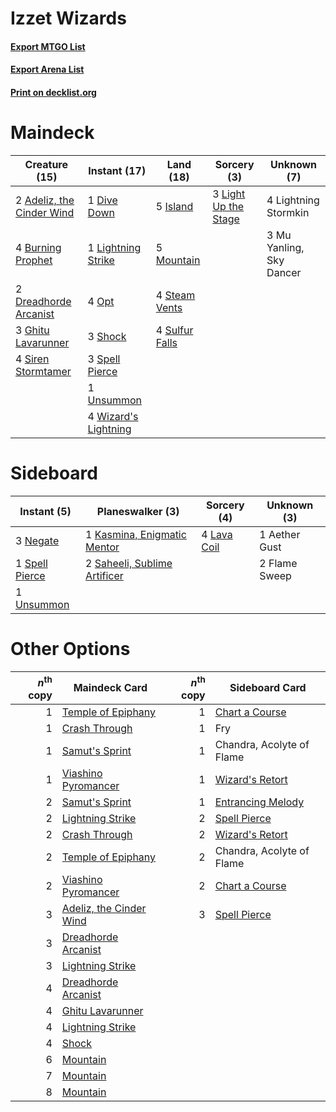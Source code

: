 # Izzet Wizards

#### [Export MTGO List](../collection/Izzet%20Wizards/Izzet%20Wizards.txt)
#### [Export Arena List](../collection/Izzet%20Wizards/Izzet%20Wizards_arena.txt)
#### [Print on decklist.org](http://decklist.org/?deckmain=2%09Adeliz,%20the%20Cinder%20Wind%0A4%09Burning%20Prophet%0A1%09Dive%20Down%0A2%09Dreadhorde%20Arcanist%0A3%09Ghitu%20Lavarunner%0A5%09Island%0A3%09Light%20Up%20the%20Stage%0A4%09Lightning%20Stormkin%0A1%09Lightning%20Strike%0A5%09Mountain%0A3%09Mu%20Yanling,%20Sky%20Dancer%0A4%09Opt%0A3%09Shock%0A4%09Siren%20Stormtamer%0A3%09Spell%20Pierce%0A4%09Steam%20Vents%0A4%09Sulfur%20Falls%0A1%09Unsummon%0A4%09Wizard's%20Lightning&deckside=1%09Aether%20Gust%0A2%09Flame%20Sweep%0A1%09Kasmina,%20Enigmatic%20Mentor%0A4%09Lava%20Coil%0A3%09Negate%0A2%09Saheeli,%20Sublime%20Artificer%0A1%09Spell%20Pierce%0A1%09Unsummon)
# Maindeck

|                                           Creature (15)                                            |                                         Instant (17)                                          |                                        Land (18)                                        |                                          Sorcery (3)                                          |      Unknown (7)       |
|----------------------------------------------------------------------------------------------------|-----------------------------------------------------------------------------------------------|-----------------------------------------------------------------------------------------|-----------------------------------------------------------------------------------------------|------------------------|
|2 [Adeliz, the Cinder Wind](http://gatherer.wizards.com/Pages/Card/Details.aspx?multiverseid=443078)|1 [Dive Down](http://gatherer.wizards.com/Pages/Card/Details.aspx?multiverseid=435205)         |5 [Island](http://gatherer.wizards.com/Pages/Card/Details.aspx?multiverseid=439857)      |3 [Light Up the Stage](http://gatherer.wizards.com/Pages/Card/Details.aspx?multiverseid=457251)|4 Lightning Stormkin    |
|4 [Burning Prophet](http://gatherer.wizards.com/Pages/Card/Details.aspx?multiverseid=461044)        |1 [Lightning Strike](http://gatherer.wizards.com/Pages/Card/Details.aspx?multiverseid=383299)  |5 [Mountain](http://gatherer.wizards.com/Pages/Card/Details.aspx?multiverseid=439859)    |                                                                                               |3 Mu Yanling, Sky Dancer|
|2 [Dreadhorde Arcanist](http://gatherer.wizards.com/Pages/Card/Details.aspx?multiverseid=461052)    |4 [Opt](http://gatherer.wizards.com/Pages/Card/Details.aspx?multiverseid=442948)               |4 [Steam Vents](http://gatherer.wizards.com/Pages/Card/Details.aspx?multiverseid=405109) |                                                                                               |                        |
|3 [Ghitu Lavarunner](http://gatherer.wizards.com/Pages/Card/Details.aspx?multiverseid=443015)       |3 [Shock](http://gatherer.wizards.com/Pages/Card/Details.aspx?multiverseid=129732)             |4 [Sulfur Falls](http://gatherer.wizards.com/Pages/Card/Details.aspx?multiverseid=443135)|                                                                                               |                        |
|4 [Siren Stormtamer](http://gatherer.wizards.com/Pages/Card/Details.aspx?multiverseid=435232)       |3 [Spell Pierce](http://gatherer.wizards.com/Pages/Card/Details.aspx?multiverseid=425876)      |                                                                                         |                                                                                               |                        |
|                                                                                                    |1 [Unsummon](http://gatherer.wizards.com/Pages/Card/Details.aspx?multiverseid=136218)          |                                                                                         |                                                                                               |                        |
|                                                                                                    |4 [Wizard's Lightning](http://gatherer.wizards.com/Pages/Card/Details.aspx?multiverseid=443040)|                                                                                         |                                                                                               |                        |


# Sideboard

|                                       Instant (5)                                       |                                           Planeswalker (3)                                            |                                     Sorcery (4)                                      | Unknown (3) |
|-----------------------------------------------------------------------------------------|-------------------------------------------------------------------------------------------------------|--------------------------------------------------------------------------------------|-------------|
|3 [Negate](http://gatherer.wizards.com/Pages/Card/Details.aspx?multiverseid=423707)      |1 [Kasmina, Enigmatic Mentor](http://gatherer.wizards.com/Pages/Card/Details.aspx?multiverseid=460983) |4 [Lava Coil](http://gatherer.wizards.com/Pages/Card/Details.aspx?multiverseid=452858)|1 Aether Gust|
|1 [Spell Pierce](http://gatherer.wizards.com/Pages/Card/Details.aspx?multiverseid=425876)|2 [Saheeli, Sublime Artificer](http://gatherer.wizards.com/Pages/Card/Details.aspx?multiverseid=461161)|                                                                                      |2 Flame Sweep|
|1 [Unsummon](http://gatherer.wizards.com/Pages/Card/Details.aspx?multiverseid=136218)    |                                                                                                       |                                                                                      |             |


# Other Options

|*n*<sup>th</sup> copy|                                          Maindeck Card                                           |*n*<sup>th</sup> copy|                                       Sideboard Card                                       |
|--------------------:|--------------------------------------------------------------------------------------------------|--------------------:|--------------------------------------------------------------------------------------------|
|                    1|[Temple of Epiphany](http://gatherer.wizards.com/Pages/Card/Details.aspx?multiverseid=442808)     |                    1|[Chart a Course](http://gatherer.wizards.com/Pages/Card/Details.aspx?multiverseid=435200)   |
|                    1|[Crash Through](http://gatherer.wizards.com/Pages/Card/Details.aspx?multiverseid=430777)          |                    1|Fry                                                                                         |
|                    1|[Samut's Sprint](http://gatherer.wizards.com/Pages/Card/Details.aspx?multiverseid=461069)         |                    1|Chandra, Acolyte of Flame                                                                   |
|                    1|[Viashino Pyromancer](http://gatherer.wizards.com/Pages/Card/Details.aspx?multiverseid=447302)    |                    1|[Wizard's Retort](http://gatherer.wizards.com/Pages/Card/Details.aspx?multiverseid=442963)  |
|                    2|[Samut's Sprint](http://gatherer.wizards.com/Pages/Card/Details.aspx?multiverseid=461069)         |                    1|[Entrancing Melody](http://gatherer.wizards.com/Pages/Card/Details.aspx?multiverseid=435207)|
|                    2|[Lightning Strike](http://gatherer.wizards.com/Pages/Card/Details.aspx?multiverseid=383299)       |                    2|[Spell Pierce](http://gatherer.wizards.com/Pages/Card/Details.aspx?multiverseid=425876)     |
|                    2|[Crash Through](http://gatherer.wizards.com/Pages/Card/Details.aspx?multiverseid=430777)          |                    2|[Wizard's Retort](http://gatherer.wizards.com/Pages/Card/Details.aspx?multiverseid=442963)  |
|                    2|[Temple of Epiphany](http://gatherer.wizards.com/Pages/Card/Details.aspx?multiverseid=442808)     |                    2|Chandra, Acolyte of Flame                                                                   |
|                    2|[Viashino Pyromancer](http://gatherer.wizards.com/Pages/Card/Details.aspx?multiverseid=447302)    |                    2|[Chart a Course](http://gatherer.wizards.com/Pages/Card/Details.aspx?multiverseid=435200)   |
|                    3|[Adeliz, the Cinder Wind](http://gatherer.wizards.com/Pages/Card/Details.aspx?multiverseid=443078)|                    3|[Spell Pierce](http://gatherer.wizards.com/Pages/Card/Details.aspx?multiverseid=425876)     |
|                    3|[Dreadhorde Arcanist](http://gatherer.wizards.com/Pages/Card/Details.aspx?multiverseid=461052)    |                     |                                                                                            |
|                    3|[Lightning Strike](http://gatherer.wizards.com/Pages/Card/Details.aspx?multiverseid=383299)       |                     |                                                                                            |
|                    4|[Dreadhorde Arcanist](http://gatherer.wizards.com/Pages/Card/Details.aspx?multiverseid=461052)    |                     |                                                                                            |
|                    4|[Ghitu Lavarunner](http://gatherer.wizards.com/Pages/Card/Details.aspx?multiverseid=443015)       |                     |                                                                                            |
|                    4|[Lightning Strike](http://gatherer.wizards.com/Pages/Card/Details.aspx?multiverseid=383299)       |                     |                                                                                            |
|                    4|[Shock](http://gatherer.wizards.com/Pages/Card/Details.aspx?multiverseid=129732)                  |                     |                                                                                            |
|                    6|[Mountain](http://gatherer.wizards.com/Pages/Card/Details.aspx?multiverseid=439859)               |                     |                                                                                            |
|                    7|[Mountain](http://gatherer.wizards.com/Pages/Card/Details.aspx?multiverseid=439859)               |                     |                                                                                            |
|                    8|[Mountain](http://gatherer.wizards.com/Pages/Card/Details.aspx?multiverseid=439859)               |                     |                                                                                            |

